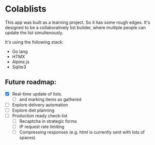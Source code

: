 # Colablists
This app was built as a learning project. So it has some rough edges.
It's designed to be a collaboratively list builder, where multiple people
can update the list simultenously. 

It's using the following stack:
- Go lang
- HTMX
- Alpine.js
- Sqlite3

## Future roadmap:

- [x] Real-time update of lists.
    - [ ] and marking items as gathered
- [ ] Explore delivery automation
- [ ] Explore diet planning
- [ ] Production ready check-list
    - [ ] Recaptcha in strategic forms
    - [ ] IP request rate limiting
    - [ ] Compressing responses (e.g. html is currently sent with lots of spaces)
